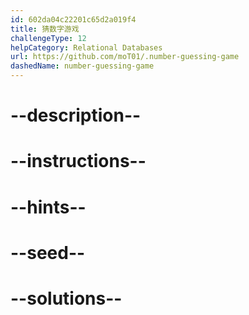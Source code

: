 ```yaml
---
id: 602da04c22201c65d2a019f4
title: 猜数字游戏
challengeType: 12
helpCategory: Relational Databases
url: https://github.com/moT01/.number-guessing-game
dashedName: number-guessing-game
---
```


# --description--

# --instructions--

# --hints--

# --seed--

# --solutions--
